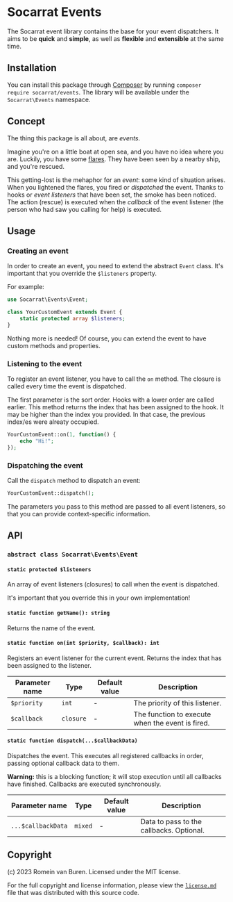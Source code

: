 # Socarrat Events

The Socarrat event library contains the base for your event dispatchers. It aims to be **quick** and **simple**, as well as **flexible** and **extensible** at the same time.

## Installation

You can install this package through [Composer](https://getcomposer.org/) by running `composer require socarrat/events`. The library will be available under the `Socarrat\Events` namespace.

## Concept

The thing this package is all about, are _events_.

Imagine you're on a little boat at open sea, and you have no idea where you are. Luckily, you have some [flares](https://en.wikipedia.org/wiki/Flare#Military_use). They have been seen by a nearby ship, and you're rescued.

This getting-lost is the mehaphor for an _event_: some kind of situation arises. When you lightened the flares, you fired or _dispatched_ the event. Thanks to hooks or _event listeners_ that have been set, the smoke has been noticed. The action (rescue) is executed when the _callback_ of the event listener (the person who had saw you calling for help) is executed.

## Usage

### Creating an event

In order to create an event, you need to extend the abstract `Event` class. It's important that you override the `$listeners` property.

For example:

```php
use Socarrat\Events\Event;

class YourCustomEvent extends Event {
	static protected array $listeners;
}
```

Nothing more is needed! Of course, you can extend the event to have custom methods and properties.

### Listening to the event

To register an event listener, you have to call the `on` method. The closure is called every time the event is dispatched.

The first parameter is the sort order. Hooks with a lower order are called earlier. This method returns the index that has been assigned to the hook. It may be higher than the index you provided. In that case, the previous index/es were alreaty occupied.

```php
YourCustomEvent::on(1, function() {
	echo "Hi!";
});
```

### Dispatching the event

Call the `dispatch` method to dispatch an event:

```php
YourCustomEvent::dispatch();
```

The parameters you pass to this method are passed to all event listeners, so that you can provide context-specific information.

## API

### `abstract class Socarrat\Events\Event`

#### `static protected $listeners`

An array of event listeners (closures) to call when the event is dispatched.

It's important that you override this in your own implementation!

#### `static function getName(): string`

Returns the name of the event.

#### `static function on(int $priority, $callback): int`

Registers an event listener for the current event. Returns the index that has been assigned to the listener.

| Parameter name | Type      | Default value | Description                                      |
|----------------|-----------|---------------|--------------------------------------------------|
| `$priority`    | `int`     | -             | The priority of this listener.                   |
| `$callback`    | `closure` | -             | The function to execute when the event is fired. |

#### `static function dispatch(...$callbackData)`

Dispatches the event. This executes all registered callbacks in order, passing optional callback data to them.

**Warning:** this is a blocking function; it will stop execution until all callbacks have finished. Callbacks are executed synchronously.

| Parameter name        | Type    | Default value | Description                              |
|-----------------------|---------|---------------|------------------------------------------|
| `...$callbackData`    | `mixed` | -             | Data to pass to the callbacks. Optional. |

## Copyright

(c) 2023 Romein van Buren. Licensed under the MIT license.

For the full copyright and license information, please view the [`license.md`](./license.md) file that was distributed with this source code.
